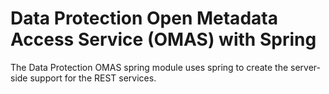 <!-- SPDX-License-Identifier: Apache-2.0 -->

# Data Protection Open Metadata Access Service (OMAS) with Spring

The Data Protection OMAS spring module uses spring to create the server-side support for the REST services.